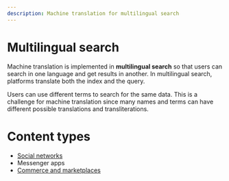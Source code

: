 ```yaml
---
description: Machine translation for multilingual search
---
```


# Multilingual search

Machine translation is implemented in **multilingual search** so that users can search in one language and get results in another. In multilingual search, platforms translate both the index and the query.

Users can use different terms to search for the same data. This is a challenge for machine translation since many names and terms can have different possible translations and transliterations.


# Content types

- [Social networks](/applications/social-networks.md)
- Messenger apps
- [Commerce and marketplaces](/applications/commerce-and-marketplaces.md)

